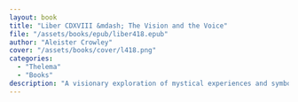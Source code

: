 ```yaml
---
layout: book
title: "Liber CDXVIII &mdash; The Vision and the Voice"
file: "/assets/books/epub/liber418.epub"
author: "Aleister Crowley"
cover: "/assets/books/cover/l418.png"
categories: 
  - "Thelema"
  - "Books"
description: "A visionary exploration of mystical experiences and symbolic imagery that unveils hidden realms of occult insight."
---
```

